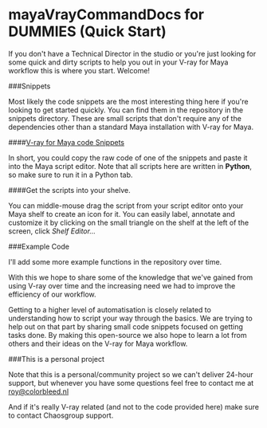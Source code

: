 mayaVrayCommandDocs for DUMMIES (Quick Start)
=============================================

If you don't have a Technical Director in the studio or you're just looking for some quick and dirty scripts to help
you out in your V-ray for Maya workflow this is where you start. Welcome!


###Snippets

Most likely the code snippets are the most interesting thing here if you're looking to get started quickly.
You can find them in the repository in the snippets directory. These are small scripts that don't require
any of the dependencies other than a standard Maya installation with V-ray for Maya.

####[V-ray for Maya code Snippets](snippets)

In short, you could copy the raw code of one of the snippets and paste it into the Maya script editor.
Note that all scripts here are written in **Python**, so make sure to run it in a Python tab.


####Get the scripts into your shelve.

You can middle-mouse drag the script from your script editor onto your Maya shelf to create an icon for it. You can
easily label, annotate and customize it by clicking on the small triangle on the shelf at the left of the screen, click
_Shelf Editor..._


###Example Code

I'll add some more example functions in the repository over time.

With this we hope to share some of the knowledge that we've gained from using V-ray over time and the increasing need we had to improve the efficiency of our workflow. 

Getting to a higher level of automatisation is closely related to understanding how to script your way through the basics. We are trying to help out on that part by sharing small code snippets focused on getting tasks done. By making this open-source we also hope to learn a lot from others and their ideas on the V-ray for Maya workflow.


###This is a personal project

Note that this is a personal/community project so we can't deliver 24-hour support, but whenever you have some questions feel free to contact me at roy@colorbleed.nl

And if it's really V-ray related (and not to the code provided here) make sure to contact Chaosgroup support.
